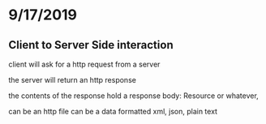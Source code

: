 # 9/17/2019

## Client to Server Side interaction

client will ask for a http request from a server

the server will return an http response

the contents of the response hold a response body:
Resource or whatever,

can be an http file
can be a data formatted xml, json, plain text
